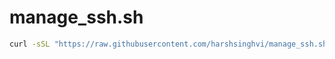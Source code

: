 # manage_ssh.sh

``` bash
curl -sSL "https://raw.githubusercontent.com/harshsinghvi/manage_ssh.sh/master/manage_ssh.sh" | bash -
```